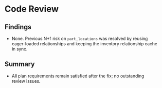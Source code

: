 # Code Review

## Findings
- None. Previous N+1 risk on `part_locations` was resolved by reusing eager-loaded relationships and keeping the inventory relationship cache in sync.

## Summary
- All plan requirements remain satisfied after the fix; no outstanding review issues.
